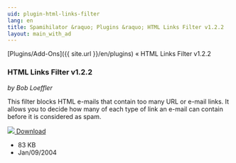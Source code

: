 ```yaml
---
uid: plugin-html-links-filter
lang: en
title: Spamihilator &raquo; Plugins &raquo; HTML Links Filter v1.2.2
layout: main_with_ad
---
```


[Plugins/Add-Ons]({{ site.url }}/en/plugins) &laquo; HTML Links Filter v1.2.2

### HTML Links Filter v1.2.2

_by Bob Loeffler_

This filter blocks HTML e-mails that contain too many URL or e-mail links. It allows you to decide how many of each type of link an e-mail can contain before it is considered as spam.

<div class="downloadsection">
<a href="http://www.peaktopeak.com/spamihilator/linksfilter_1_2_2.exe" class="radius button left" id="download-button"><img src="{{site.url}}/images/download-arrow.png"> Download</a>
<ul id="download-notes">
<li>83 KB</li>
<li>Jan/09/2004</li>
</ul>
</div>

